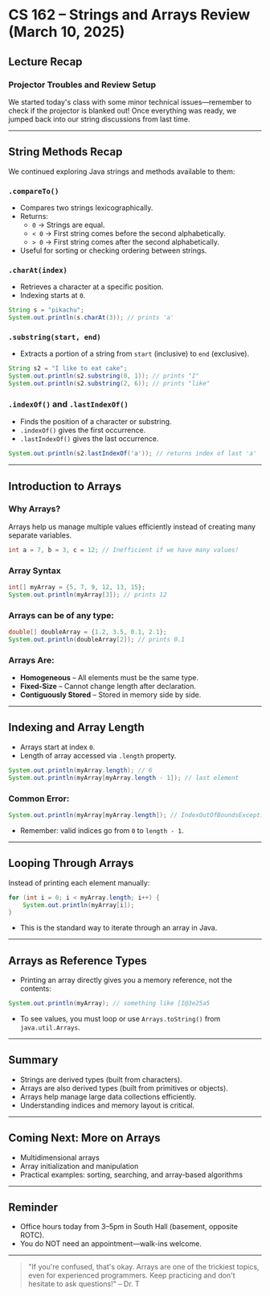 # CS 162 – Strings and Arrays Review (March 10, 2025)

## Lecture Recap

### Projector Troubles and Review Setup
We started today's class with some minor technical issues—remember to check if the projector is blanked out! Once everything was ready, we jumped back into our string discussions from last time.

---

## String Methods Recap

We continued exploring Java strings and methods available to them:

### `.compareTo()`
- Compares two strings lexicographically.
- Returns:
    - `0` → Strings are equal.
    - `< 0` → First string comes before the second alphabetically.
    - `> 0` → First string comes after the second alphabetically.
- Useful for sorting or checking ordering between strings.

### `.charAt(index)`
- Retrieves a character at a specific position.
- Indexing starts at `0`.

```java
String s = "pikachu";
System.out.println(s.charAt(3)); // prints 'a'
```

### `.substring(start, end)`
- Extracts a portion of a string from `start` (inclusive) to `end` (exclusive).

```java
String s2 = "I like to eat cake";
System.out.println(s2.substring(0, 1)); // prints "I"
System.out.println(s2.substring(2, 6)); // prints "like"
```

### `.indexOf()` and `.lastIndexOf()`
- Finds the position of a character or substring.
- `.indexOf()` gives the first occurrence.
- `.lastIndexOf()` gives the last occurrence.

```java
System.out.println(s2.lastIndexOf('a')); // returns index of last 'a'
```

---

## Introduction to Arrays

### Why Arrays?
Arrays help us manage multiple values efficiently instead of creating many separate variables.

```java
int a = 7, b = 3, c = 12; // Inefficient if we have many values!
```

### Array Syntax
```java
int[] myArray = {5, 7, 9, 12, 13, 15};
System.out.println(myArray[3]); // prints 12
```

### Arrays can be of any type:
```java
double[] doubleArray = {1.2, 3.5, 0.1, 2.1};
System.out.println(doubleArray[2]); // prints 0.1
```

### Arrays Are:
- **Homogeneous** – All elements must be the same type.
- **Fixed-Size** – Cannot change length after declaration.
- **Contiguously Stored** – Stored in memory side by side.

---

## Indexing and Array Length
- Arrays start at index `0`.
- Length of array accessed via `.length` property.

```java
System.out.println(myArray.length); // 6
System.out.println(myArray[myArray.length - 1]); // last element
```

### Common Error:
```java
System.out.println(myArray[myArray.length]); // IndexOutOfBoundsException
```
- Remember: valid indices go from `0` to `length - 1`.

---

## Looping Through Arrays
Instead of printing each element manually:
```java
for (int i = 0; i < myArray.length; i++) {
    System.out.println(myArray[i]);
}
```
- This is the standard way to iterate through an array in Java.

---

## Arrays as Reference Types
- Printing an array directly gives you a memory reference, not the contents:
```java
System.out.println(myArray); // something like [I@3e25a5
```
- To see values, you must loop or use `Arrays.toString()` from `java.util.Arrays`.

---

## Summary
- Strings are derived types (built from characters).
- Arrays are also derived types (built from primitives or objects).
- Arrays help manage large data collections efficiently.
- Understanding indices and memory layout is critical.

---

## Coming Next: More on Arrays
- Multidimensional arrays
- Array initialization and manipulation
- Practical examples: sorting, searching, and array-based algorithms

---

## Reminder
- Office hours today from 3–5pm in South Hall (basement, opposite ROTC).
- You do NOT need an appointment—walk-ins welcome.

---

> "If you're confused, that's okay. Arrays are one of the trickiest topics, even for experienced programmers. Keep practicing and don't hesitate to ask questions!" – Dr. T

